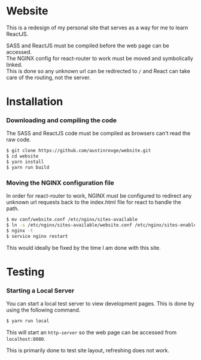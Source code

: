# Website
This is a redesign of my personal site that serves as a way for me to learn ReactJS.

SASS and ReactJS must be compiled before the web page can be accessed.  
The NGINX config for react-router to work must be moved and symbolically linked.  
This is done so any unknown url can be redirected to `/` and React can take care of the routing, not the server.

# Installation
### Downloading and compiling the code  
The SASS and ReactJS code must be compiled as browsers can't read the raw code.  

``` bash
$ git clone https://github.com/austinrovge/website.git
$ cd website
$ yarn install
$ yarn run build
```

### Moving the NGINX configuration file
In order for react-router to work, NGINX must be configured to redirect any unknown url requests back to the index.html file for react to handle the path.  

``` bash
$ mv conf/website.conf /etc/nginx/sites-available
$ ln -s /etc/nginx/sites-available/website.conf /etc/nginx/sites-enabled/website.conf
$ nginx -t
$ service nginx restart
```

This would ideally be fixed by the time I am done with this site.

# Testing
### Starting a Local Server
You can start a local test server to view development pages. This is done by using the following command.

``` bash
$ yarn run local
```

This will start an `http-server` so the web page can be accessed from `localhost:8080`.

This is primarily done to test site layout, refreshing does not work.
